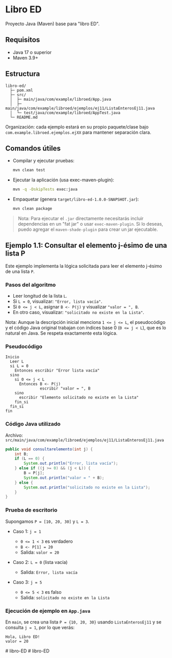# Libro ED

Proyecto Java (Maven) base para "libro ED".

## Requisitos
- Java 17 o superior
- Maven 3.9+

## Estructura
```
libro-ed/
  ├─ pom.xml
  ├─ src/
  │  ├─ main/java/com/example/libroed/App.java
  │  ├─ main/java/com/example/libroed/ejemplos/ej11/ListaEnterosEj11.java
  │  └─ test/java/com/example/libroed/AppTest.java
  └─ README.md
```

Organización: cada ejemplo estará en su propio paquete/clase bajo `com.example.libroed.ejemplos.ejXX` para mantener separación clara.

## Comandos útiles
- Compilar y ejecutar pruebas:
  ```bash
  mvn clean test
  ```

- Ejecutar la aplicación (usa exec-maven-plugin):
  ```bash
  mvn -q -DskipTests exec:java
  ```

- Empaquetar (genera `target/libro-ed-1.0.0-SNAPSHOT.jar`):
  ```bash
  mvn clean package
  ```

> Nota: Para ejecutar el `.jar` directamente necesitarás incluir dependencias en un "fat jar" o usar `exec-maven-plugin`. Si lo deseas, puedo agregar el `maven-shade-plugin` para crear un jar ejecutable.

## Ejemplo 1.1: Consultar el elemento j-ésimo de una lista P

Este ejemplo implementa la lógica solicitada para leer el elemento j-ésimo de una lista `P`.

### Pasos del algoritmo
- Leer longitud de la lista `L`.
- Si `L = 0`, visualizar: `"Error, lista vacía"`.
- Si `0 <= j < L`, asignar `B <- P(j)` y visualizar `"valor = ", B`.
- En otro caso, visualizar: `"solicitado no existe en la Lista"`.

Nota: Aunque la descripción inicial menciona `1 <= j <= L`, el pseudocódigo y el código Java original trabajan con índices base 0 (`0 <= j < L`), que es lo natural en Java. Se respeta exactamente esta lógica.

### Pseudocódigo
```
Inicio
  Leer L
  si L = 0
    Entonces escribir "Error lista vacía"
  sino
    si 0 <= j < L
      Entonces B <- P(j)
               escribir "valor = ", B
    sino
      escribir "Elemento solicitado no existe en la Lista"
    fin_si
  fin_si
fin
```

### Código Java utilizado

Archivo: `src/main/java/com/example/libroed/ejemplos/ej11/ListaEnterosEj11.java`
```java
public void consultarelemento(int j) {
    int B;
    if (L == 0) {
        System.out.println("Error, lista vacía");
    } else if ((j >= 0) && (j < L)) {
        B = P[j];
        System.out.println("valor = " + B);
    } else {
        System.out.println("solicitado no existe en la Lista");
    }
}
```

### Prueba de escritorio
Supongamos `P = [10, 20, 30]` y `L = 3`.

- Caso 1: `j = 1`
  - `0 <= 1 < 3` es verdadero
  - `B <- P[1] = 20`
  - Salida: `valor = 20`

- Caso 2: `L = 0` (lista vacía)
  - Salida: `Error, lista vacía`

- Caso 3: `j = 5`
  - `0 <= 5 < 3` es falso
  - Salida: `solicitado no existe en la Lista`

### Ejecución de ejemplo en `App.java`
En `main`, se crea una lista `P = {10, 20, 30}` usando `ListaEnterosEj11` y se consulta `j = 1`, por lo que verás:
```
Hola, Libro ED!
valor = 20
```
#   l i b r o - E D  
 #   l i b r o - E D  
 